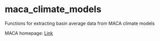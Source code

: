 # maca_climate_models
Functions for extracting basin average data from MACA climate models

MACA homepage: [Link](https://toolkit.climate.gov/tool/maca-cmip5-statistically-downscaled-climate-projections)